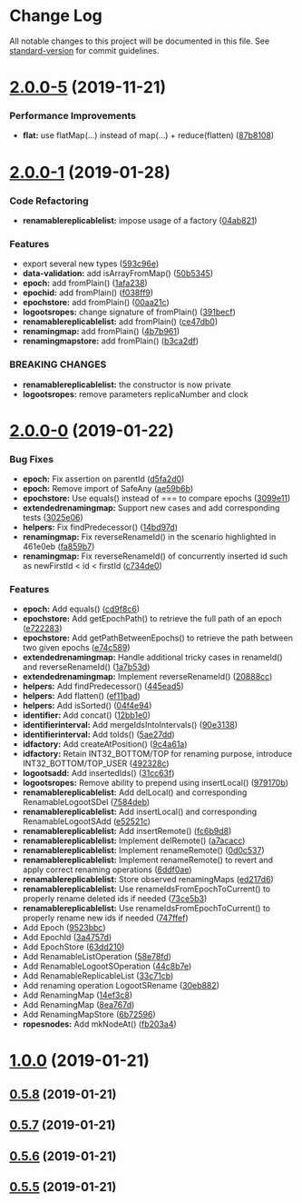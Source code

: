 # Change Log

All notable changes to this project will be documented in this file. See [standard-version](https://github.com/conventional-changelog/standard-version) for commit guidelines.

<a name="2.0.0-5"></a>
# [2.0.0-5](https://github.com/coast-team/mute-structs/compare/v2.0.0-4...v2.0.0-5) (2019-11-21)


### Performance Improvements

* **flat:** use flatMap(...) instead of map(...) + reduce(flatten) ([87b8108](https://github.com/coast-team/mute-structs/commit/87b8108))



<a name="2.0.0-1"></a>
# [2.0.0-1](https://github.com/coast-team/mute-structs/compare/v2.0.0-0...v2.0.0-1) (2019-01-28)


### Code Refactoring

* **renamablereplicablelist:** impose usage of a factory ([04ab821](https://github.com/coast-team/mute-structs/commit/04ab821))


### Features

* export several new types ([593c96e](https://github.com/coast-team/mute-structs/commit/593c96e))
* **data-validation:** add isArrayFromMap() ([50b5345](https://github.com/coast-team/mute-structs/commit/50b5345))
* **epoch:** add fromPlain() ([1afa238](https://github.com/coast-team/mute-structs/commit/1afa238))
* **epochid:** add fromPlain() ([f038ff9](https://github.com/coast-team/mute-structs/commit/f038ff9))
* **epochstore:** add fromPlain() ([00aa21c](https://github.com/coast-team/mute-structs/commit/00aa21c))
* **logootsropes:** change signature of fromPlain() ([391becf](https://github.com/coast-team/mute-structs/commit/391becf))
* **renamablereplicablelist:** add fromPlain() ([ce47db0](https://github.com/coast-team/mute-structs/commit/ce47db0))
* **renamingmap:** add fromPlain() ([4b7b961](https://github.com/coast-team/mute-structs/commit/4b7b961))
* **renamingmapstore:** add fromPlain() ([b3ca2df](https://github.com/coast-team/mute-structs/commit/b3ca2df))


### BREAKING CHANGES

* **renamablereplicablelist:** the constructor is now private
* **logootsropes:** remove parameters replicaNumber and clock



<a name="2.0.0-0"></a>
# [2.0.0-0](https://github.com/coast-team/mute-structs/compare/v1.0.0...v2.0.0-0) (2019-01-22)


### Bug Fixes

* **epoch:** Fix assertion on parentId ([d5fa2d0](https://github.com/coast-team/mute-structs/commit/d5fa2d0))
* **epoch:** Remove import of SafeAny ([ae59b6b](https://github.com/coast-team/mute-structs/commit/ae59b6b))
* **epochstore:** Use equals() instead of === to compare epochs ([3099e11](https://github.com/coast-team/mute-structs/commit/3099e11))
* **extendedrenamingmap:** Support new cases and add corresponding tests ([3025e06](https://github.com/coast-team/mute-structs/commit/3025e06))
* **helpers:** Fix findPredecessor() ([14bd97d](https://github.com/coast-team/mute-structs/commit/14bd97d))
* **renamingmap:** Fix reverseRenameId() in the scenario highlighted in 461e0eb ([fa859b7](https://github.com/coast-team/mute-structs/commit/fa859b7))
* **renamingmap:** Fix reverseRenameId() of concurrently inserted id such as newFirstId < id < firstId ([c734de0](https://github.com/coast-team/mute-structs/commit/c734de0))


### Features

* **epoch:** Add equals() ([cd9f8c6](https://github.com/coast-team/mute-structs/commit/cd9f8c6))
* **epochstore:** Add getEpochPath() to retrieve the full path of an epoch ([e722283](https://github.com/coast-team/mute-structs/commit/e722283))
* **epochstore:** Add getPathBetweenEpochs() to retrieve the path between two given epochs ([e74c589](https://github.com/coast-team/mute-structs/commit/e74c589))
* **extendedrenamingmap:** Handle additional tricky cases in renameId() and reverseRenameId() ([1a7b53d](https://github.com/coast-team/mute-structs/commit/1a7b53d))
* **extendedrenamingmap:** Implement reverseRenameId() ([20888cc](https://github.com/coast-team/mute-structs/commit/20888cc))
* **helpers:** Add findPredecessor() ([445ead5](https://github.com/coast-team/mute-structs/commit/445ead5))
* **helpers:** Add flatten() ([ef11bad](https://github.com/coast-team/mute-structs/commit/ef11bad))
* **helpers:** Add isSorted() ([04f4e94](https://github.com/coast-team/mute-structs/commit/04f4e94))
* **identifier:** Add concat() ([12bb1e0](https://github.com/coast-team/mute-structs/commit/12bb1e0))
* **identifierinterval:** Add mergeIdsIntoIntervals() ([90e3138](https://github.com/coast-team/mute-structs/commit/90e3138))
* **identifierinterval:** Add toIds() ([5ae27dd](https://github.com/coast-team/mute-structs/commit/5ae27dd))
* **idfactory:** Add createAtPosition() ([9c4a61a](https://github.com/coast-team/mute-structs/commit/9c4a61a))
* **idfactory:** Retain INT32_BOTTOM/TOP for renaming purpose, introduce INT32_BOTTOM/TOP_USER ([492328c](https://github.com/coast-team/mute-structs/commit/492328c))
* **logootsadd:** Add insertedIds() ([31cc63f](https://github.com/coast-team/mute-structs/commit/31cc63f))
* **logootsropes:** Remove ability to prepend using insertLocal() ([979170b](https://github.com/coast-team/mute-structs/commit/979170b))
* **renamablereplicablelist:** Add delLocal() and corresponding RenamableLogootSDel ([7584deb](https://github.com/coast-team/mute-structs/commit/7584deb))
* **renamablereplicablelist:** Add insertLocal() and corresponding RenamableLogootSAdd ([e52521c](https://github.com/coast-team/mute-structs/commit/e52521c))
* **renamablereplicablelist:** Add insertRemote() ([fc6b9d8](https://github.com/coast-team/mute-structs/commit/fc6b9d8))
* **renamablereplicablelist:** Implement delRemote() ([a7acacc](https://github.com/coast-team/mute-structs/commit/a7acacc))
* **renamablereplicablelist:** Implement renameRemote() ([0d0c537](https://github.com/coast-team/mute-structs/commit/0d0c537))
* **renamablereplicablelist:** Implement renameRemote() to revert and apply correct renaming operations ([6ddf0ae](https://github.com/coast-team/mute-structs/commit/6ddf0ae))
* **renamablereplicablelist:** Store observed renamingMaps ([ed217d6](https://github.com/coast-team/mute-structs/commit/ed217d6))
* **renamablereplicablelist:** Use renameIdsFromEpochToCurrent() to properly rename deleted ids if needed ([73ce5b3](https://github.com/coast-team/mute-structs/commit/73ce5b3))
* **renamablereplicablelist:** Use renameIdsFromEpochToCurrent() to properly rename new ids if needed ([747ffef](https://github.com/coast-team/mute-structs/commit/747ffef))
* Add Epoch ([9523bbc](https://github.com/coast-team/mute-structs/commit/9523bbc))
* Add EpochId ([3a4757d](https://github.com/coast-team/mute-structs/commit/3a4757d))
* Add EpochStore ([63dd210](https://github.com/coast-team/mute-structs/commit/63dd210))
* Add RenamableListOperation ([58e78fd](https://github.com/coast-team/mute-structs/commit/58e78fd))
* Add RenamableLogootSOperation ([44c8b7e](https://github.com/coast-team/mute-structs/commit/44c8b7e))
* Add RenamableReplicableList ([33c71cb](https://github.com/coast-team/mute-structs/commit/33c71cb))
* Add renaming operation LogootSRename ([30eb882](https://github.com/coast-team/mute-structs/commit/30eb882))
* Add RenamingMap ([14ef3c8](https://github.com/coast-team/mute-structs/commit/14ef3c8))
* Add RenamingMap ([8ea767d](https://github.com/coast-team/mute-structs/commit/8ea767d))
* Add RenamingMapStore ([6b72596](https://github.com/coast-team/mute-structs/commit/6b72596))
* **ropesnodes:** Add mkNodeAt() ([fb203a4](https://github.com/coast-team/mute-structs/commit/fb203a4))



<a name="1.0.0"></a>
# [1.0.0](https://github.com/coast-team/mute-structs/compare/v0.5.8...v1.0.0) (2019-01-21)



<a name="0.5.8"></a>
## [0.5.8](https://github.com/coast-team/mute-structs/compare/v0.5.7...v0.5.8) (2019-01-21)



<a name="0.5.7"></a>
## [0.5.7](https://github.com/coast-team/mute-structs/compare/v0.5.6...v0.5.7) (2019-01-21)



<a name="0.5.6"></a>
## [0.5.6](https://github.com/coast-team/mute-structs/compare/v0.5.5...v0.5.6) (2019-01-21)



<a name="0.5.5"></a>
## [0.5.5](https://github.com/coast-team/mute-structs/compare/v0.5.4...v0.5.5) (2019-01-21)
